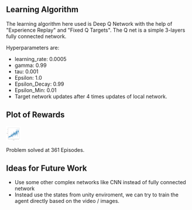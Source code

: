 ## Learning Algorithm
The learning algorithm here used is Deep Q Network with the help of "Experience Replay" and "Fixed Q Targets". The Q net is a simple 3-layers fully connected network.

Hyperparameters are:
- learning_rate: 0.0005
- gamma: 0.99
- tau: 0.001
- Epsilon: 1.0
- Epsilon_Decay: 0.99
- Epsilon_Min: 0.01
- Target network updates after 4 times updates of local network.

## Plot of Rewards
<img src="https://github.com/YueYao-bot/Udacity-Navigation-Project/blob/master/Scores_over_Episodes.png" width="40" height="40" />

Problem solved at 361 Episodes.

## Ideas for Future Work
- Use some other complex networks like CNN instead of fully connected network
- Instead use the states from unity enviroment, we can try to train the agent directly based on the video / images.